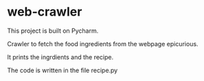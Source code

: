 # web-crawler
This project is built on Pycharm.

Crawler to fetch the food ingredients from the webpage epicurious.

It prints the ingrdients and the recipe.

The code is written in the file recipe.py

